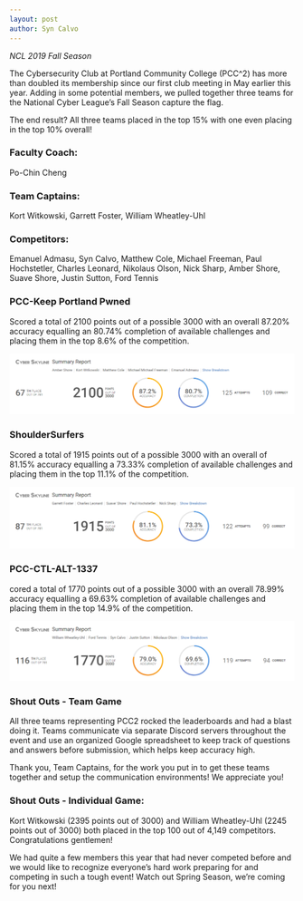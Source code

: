 ```yaml
---
layout: post
author: Syn Calvo
---
```

<em>NCL 2019 Fall Season</em>

<p>The Cybersecurity Club at Portland Community College (PCC^2) has more than doubled its membership since our first club meeting in May earlier this year.  Adding in some potential members, we pulled together three teams for the National Cyber League’s Fall Season capture the flag.</p>

<p>The end result?  All three teams placed in the top 15% with one even placing in the top 10% overall!</p>

<h3>Faculty Coach:</h3>
<p>Po-Chin Cheng</p>

<h3>Team Captains:</h3>
<p>Kort Witkowski, Garrett Foster, William Wheatley-Uhl</p>

<h3>Competitors:</h3>
<p>Emanuel Admasu, Syn Calvo, Matthew Cole, Michael Freeman, Paul Hochstetler, Charles Leonard, Nikolaus Olson, Nick Sharp, Amber Shore, Suave Shore, Justin Sutton, Ford Tennis</p>

<h3>PCC-Keep Portland Pwned</h3>
<p>Scored a total of 2100 points out of a possible 3000 with an overall 87.20% accuracy equalling an 80.74% completion of available challenges and placing them in the top 8.6% of the competition.</p>
<img src="/assets/images/PCC-Keep Portland Pwned.png"><br>

<h3>ShoulderSurfers</h3>
<p>Scored a total of 1915 points out of a possible 3000 with an overall of 81.15% accuracy equalling a 73.33% completion of available challenges and placing them in the top 11.1% of the competition.</p>
<img src="/assets/images/ShoulderSurfers.png"><br>

<h3>PCC-CTL-ALT-1337</h3>
<p>cored a total of 1770 points out of a possible 3000 with an overall 78.99% accuracy equalling a 69.63% completion of available challenges and placing them in the top 14.9% of the competition.</p>
<img src="/assets/images/PCC-CTRL-ALT-1337.png"><br>

<h3>Shout Outs - Team Game</h3>
<p>All three teams representing PCC2 rocked the leaderboards and had a blast doing it.  Teams communicate via separate Discord servers throughout the event and use an organized Google spreadsheet to keep track of questions and answers before submission, which helps keep accuracy high.</p>

<p>Thank you, Team Captains, for the work you put in to get these teams together and setup the communication environments!  We appreciate you!</p>

<h3>Shout Outs - Individual Game:</h3>
<p>Kort Witkowski (2395 points out of 3000) and William Wheatley-Uhl (2245 points out of 3000) both placed in the top 100 out of 4,149 competitors.  Congratulations gentlemen!</p>

<p>We had quite a few members this year that had never competed before and we would like to recognize everyone’s hard work preparing for and competing in such a tough event!  Watch out Spring Season, we’re coming for you next!</p>
<br>
